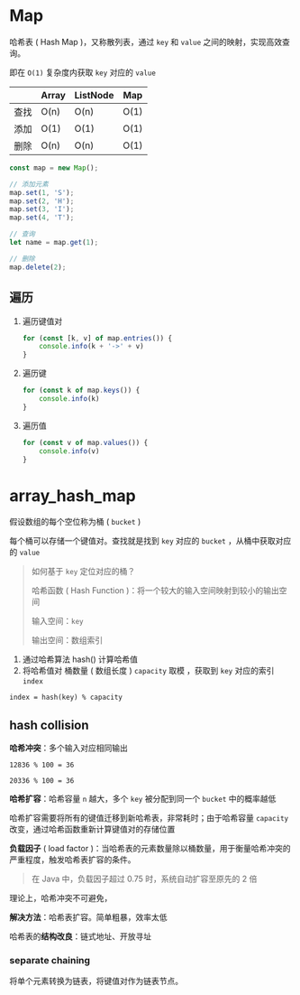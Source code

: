 # Map

哈希表 ( Hash Map )，又称散列表，通过 `key` 和 `value` 之间的映射，实现高效查询。

即在 `O(1)` 复杂度内获取 `key` 对应的 `value`

|      | Array | ListNode | Map  |
| ---- | ----- | -------- | ---- |
| 查找 | O(n)  | O(n)     | O(1) |
| 添加 | O(1)  | O(1)     | O(1) |
| 删除 | O(n)  | O(n)     | O(1) |

```javascript
const map = new Map();

// 添加元素
map.set(1, 'S');
map.set(2, 'H');
map.set(3, 'I');
map.set(4, 'T');

// 查询
let name = map.get(1);

// 删除
map.delete(2);
```

## 遍历

1. 遍历键值对

   ```javascript
   for (const [k, v] of map.entries()) {
       console.info(k + '->' + v)
   }
   ```

2. 遍历键

   ```javascript
   for (const k of map.keys()) {
       console.info(k)
   }
   ```

3. 遍历值

   ```javascript
   for (const v of map.values()) {
       console.info(v)
   }
   ```

   

# array_hash_map

假设数组的每个空位称为桶 ( `bucket` )

每个桶可以存储一个键值对。查找就是找到 `key` 对应的 `bucket` ，从桶中获取对应的 `value` 

> 如何基于 `key` 定位对应的桶？
>
> 哈希函数 ( Hash Function )：将一个较大的输入空间映射到较小的输出空间
>
> 输入空间：`key`
>
> 输出空间：数组索引

1. 通过哈希算法 hash() 计算哈希值
2. 将哈希值对 桶数量 ( 数组长度 ) `capacity` 取模 ，获取到 `key` 对应的索引 `index`

`index = hash(key) % capacity`

## hash collision

**哈希冲突**：多个输入对应相同输出

`12836 % 100 = 36`

`20336 % 100 = 36`

**哈希扩容**：哈希容量 `n` 越大，多个 `key` 被分配到同一个 `bucket` 中的概率越低

哈希扩容需要将所有的键值迁移到新哈希表，非常耗时；由于哈希容量 `capacity` 改变，通过哈希函数重新计算键值对的存储位置

**负载因子** ( load factor )：当哈希表的元素数量除以桶数量，用于衡量哈希冲突的严重程度，触发哈希表扩容的条件。

> 在 Java 中，负载因子超过 0.75 时，系统自动扩容至原先的 2 倍

理论上，哈希冲突不可避免，

**解决方法**：哈希表扩容。简单粗暴，效率太低

哈希表的**结构改良**：链式地址、开放寻址

###  separate chaining

将单个元素转换为链表，将键值对作为链表节点。

